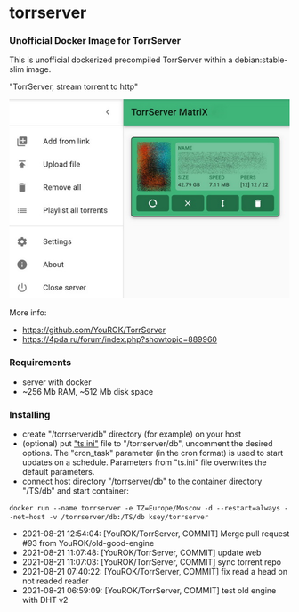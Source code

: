 # torrserver
### Unofficial Docker Image for TorrServer

This is unofficial dockerized precompiled TorrServer within a debian:stable-slim image.

"TorrServer, stream torrent to http"

![TorrServer](https://raw.githubusercontent.com/MrKsey/torrserver/master/ts.jpg)

More info:
- https://github.com/YouROK/TorrServer
- https://4pda.ru/forum/index.php?showtopic=889960

### Requirements

* server with docker
* ~256 Mb RAM, ~512 Mb disk space 

### Installing

- сreate "/torrserver/db" directory (for example) on your host
- (optional) put ["ts.ini"](https://raw.githubusercontent.com/MrKsey/torrserver/master/ts.ini) file to "/torrserver/db", uncomment the desired options. The "cron_task" parameter (in the cron format) is used to start updates on a schedule. Parameters from "ts.ini" file overwrites the default parameters.
- connect host directory "/torrserver/db" to the container directory "/TS/db" and start container:
```
docker run --name torrserver -e TZ=Europe/Moscow -d --restart=always --net=host -v /torrserver/db:/TS/db ksey/torrserver
```






























































































































































































































































* 2021-08-21 12:54:04: [YouROK/TorrServer, COMMIT] Merge pull request #93 from YouROK/old-good-engine
* 2021-08-21 11:07:48: [YouROK/TorrServer, COMMIT] update web
* 2021-08-21 11:07:03: [YouROK/TorrServer, COMMIT] sync torrent repo
* 2021-08-21 07:40:22: [YouROK/TorrServer, COMMIT] fix read a head on not readed reader
* 2021-08-21 06:59:09: [YouROK/TorrServer, COMMIT] test old engine with DHT v2
